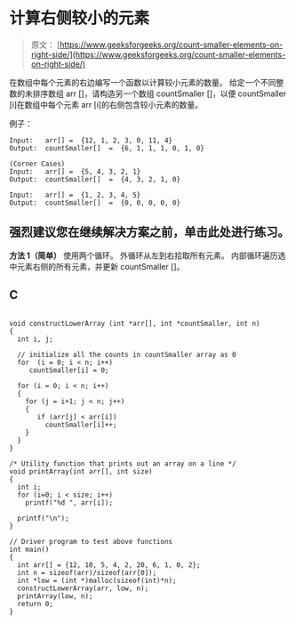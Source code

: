 # 计算右侧较小的元素

> 原文： [https://www.geeksforgeeks.org/count-smaller-elements-on-right-side/](https://www.geeksforgeeks.org/count-smaller-elements-on-right-side/)

在数组中每个元素的右边编写一个函数以计算较小元素的数量。 给定一个不同整数的未排序数组 arr []，请构造另一个数组 countSmaller []，以便 countSmaller [i]在数组中每个元素 arr [i]的右侧包含较小元素的数量。

例子：

```
Input:   arr[] =  {12, 1, 2, 3, 0, 11, 4}
Output:  countSmaller[]  =  {6, 1, 1, 1, 0, 1, 0} 

(Corner Cases)
Input:   arr[] =  {5, 4, 3, 2, 1}
Output:  countSmaller[]  =  {4, 3, 2, 1, 0} 

Input:   arr[] =  {1, 2, 3, 4, 5}
Output:  countSmaller[]  =  {0, 0, 0, 0, 0}

```

[](https://practice.geeksforgeeks.org/problem-page.php?pid=585)

## 强烈建议您在继续解决方案之前，单击此处进行练习。

**方法 1（简单）**
使用两个循环。 外循环从左到右拾取所有元素。 内部循环遍历选中元素右侧的所有元素，并更新 countSmaller []。

## C

```

void constructLowerArray (int *arr[], int *countSmaller, int n) 
{ 
  int i, j; 

  // initialize all the counts in countSmaller array as 0 
  for  (i = 0; i < n; i++) 
     countSmaller[i] = 0; 

  for (i = 0; i < n; i++) 
  { 
    for (j = i+1; j < n; j++) 
    { 
       if (arr[j] < arr[i]) 
         countSmaller[i]++; 
    } 
  } 
} 

/* Utility function that prints out an array on a line */
void printArray(int arr[], int size) 
{ 
  int i; 
  for (i=0; i < size; i++) 
    printf("%d ", arr[i]); 

  printf("\n"); 
} 

// Driver program to test above functions 
int main() 
{ 
  int arr[] = {12, 10, 5, 4, 2, 20, 6, 1, 0, 2}; 
  int n = sizeof(arr)/sizeof(arr[0]); 
  int *low = (int *)malloc(sizeof(int)*n); 
  constructLowerArray(arr, low, n); 
  printArray(low, n); 
  return 0; 
} 

```